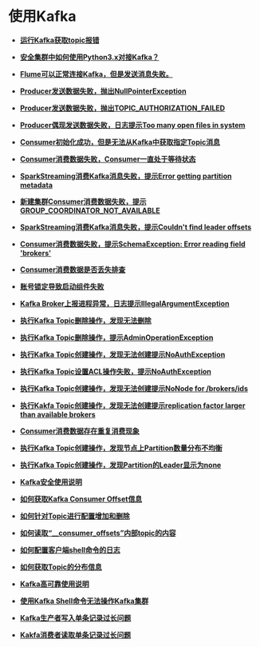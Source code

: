 # 使用Kafka<a name="ZH-CN_TOPIC_0168546834"></a>

-   **[运行Kafka获取topic报错](运行Kafka获取topic报错.md)**  

-   **[安全集群中如何使用Python3.x对接Kafka？](安全集群中如何使用Python3-x对接Kafka.md)**  

-   **[Flume可以正常连接Kafka，但是发送消息失败。](Flume可以正常连接Kafka-但是发送消息失败.md)**  

-   **[Producer发送数据失败，抛出NullPointerException](Producer发送数据失败-抛出NullPointerException.md)**  

-   **[Producer发送数据失败，抛出TOPIC\_AUTHORIZATION\_FAILED](Producer发送数据失败-抛出TOPIC_AUTHORIZATION_FAILED.md)**  

-   **[Producer偶现发送数据失败，日志提示Too many open files in system](Producer偶现发送数据失败-日志提示Too-many-open-files-in-system.md)**  

-   **[Consumer初始化成功，但是无法从Kafka中获取指定Topic消息](Consumer初始化成功-但是无法从Kafka中获取指定Topic消息.md)**  

-   **[Consumer消费数据失败，Consumer一直处于等待状态](Consumer消费数据失败-Consumer一直处于等待状态.md)**  

-   **[SparkStreaming消费Kafka消息失败，提示Error getting partition metadata](SparkStreaming消费Kafka消息失败-提示Error-getting-partition-metadata.md)**  

-   **[新建集群Consumer消费数据失败，提示GROUP\_COORDINATOR\_NOT\_AVAILABLE](新建集群Consumer消费数据失败-提示GROUP_COORDINATOR_NOT_AVAILABLE.md)**  

-   **[SparkStreaming消费Kafka消息失败，提示Couldn't find leader offsets](SparkStreaming消费Kafka消息失败-提示Couldn-t-find-leader-offsets.md)**  

-   **[Consumer消费数据失败，提示SchemaException: Error reading field 'brokers'](Consumer消费数据失败-提示SchemaException-Error-reading-field-brokers.md)**  

-   **[Consumer消费数据是否丢失排查](Consumer消费数据是否丢失排查.md)**  

-   **[账号锁定导致启动组件失败](账号锁定导致启动组件失败.md)**  

-   **[Kafka Broker上报进程异常，日志提示IllegalArgumentException](Kafka-Broker上报进程异常-日志提示IllegalArgumentException.md)**  

-   **[执行Kafka Topic删除操作，发现无法删除](执行Kafka-Topic删除操作-发现无法删除.md)**  

-   **[执行Kafka Topic删除操作，提示AdminOperationException](执行Kafka-Topic删除操作-提示AdminOperationException.md)**  

-   **[执行Kafka Topic创建操作，发现无法创建提示NoAuthException](执行Kafka-Topic创建操作-发现无法创建提示NoAuthException.md)**  

-   **[执行Kafka Topic设置ACL操作失败，提示NoAuthException](执行Kafka-Topic设置ACL操作失败-提示NoAuthException.md)**  

-   **[执行Kafka Topic创建操作，发现无法创建提示NoNode for /brokers/ids](执行Kafka-Topic创建操作-发现无法创建提示NoNode-for-brokers-ids.md)**  

-   **[执行Kakfa Topic创建操作，发现无法创建提示replication factor larger than available brokers](执行Kakfa-Topic创建操作-发现无法创建提示replication-factor-larger-than-available-brokers.md)**  

-   **[Consumer消费数据存在重复消费现象](Consumer消费数据存在重复消费现象.md)**  

-   **[执行Kafka Topic创建操作，发现节点上Partition数量分布不均衡](执行Kafka-Topic创建操作-发现节点上Partition数量分布不均衡.md)**  

-   **[执行Kafka Topic创建操作，发现Partition的Leader显示为none](执行Kafka-Topic创建操作-发现Partition的Leader显示为none.md)**  

-   **[Kafka安全使用说明](Kafka安全使用说明.md)**  

-   **[如何获取Kafka Consumer Offset信息](如何获取Kafka-Consumer-Offset信息.md)**  

-   **[如何针对Topic进行配置增加和删除](如何针对Topic进行配置增加和删除.md)**  

-   **[如何读取“\_\_consumer\_offsets”内部topic的内容](如何读取-__consumer_offsets-内部topic的内容.md)**  

-   **[如何配置客户端shell命令的日志](如何配置客户端shell命令的日志.md)**  

-   **[如何获取Topic的分布信息](如何获取Topic的分布信息.md)**  

-   **[Kafka高可靠使用说明](Kafka高可靠使用说明.md)**  

-   **[使用Kafka Shell命令无法操作Kafka集群](使用Kafka-Shell命令无法操作Kafka集群.md)**  

-   **[Kafka生产者写入单条记录过长问题](Kafka生产者写入单条记录过长问题.md)**  

-   **[Kakfa消费者读取单条记录过长问题](Kakfa消费者读取单条记录过长问题.md)**  


